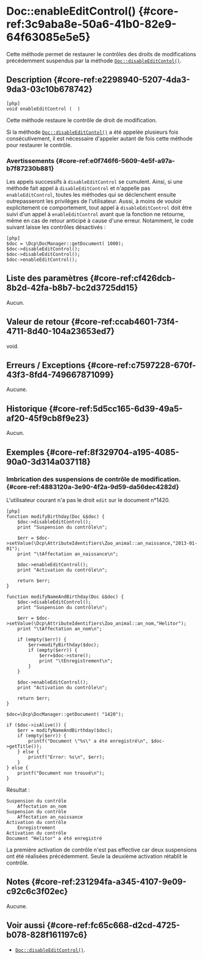 # Doc::enableEditControl() {#core-ref:3c9aba8e-50a6-41b0-82e9-64f63085e5e5}

<div class="short-description" markdown="1">

Cette méthode permet de restaurer le contrôles des droits de modifications
précédemment suspendus par la méthode [`Doc::disableEditContol()`][disable].

</div>

## Description {#core-ref:e2298940-5207-4da3-9da3-03c10b678742}

    [php]
    void enableEditControl (  )


Cette méthode restaure le contrôle de droit de modification.

Si la méthode [`Doc::disableEditContol()`][disable] a été appelée plusieurs fois
consécutivement, il est nécessaire d'appeler autant de fois cette méthode pour
restaurer le contrôle.

### Avertissements {#core-ref:e0f746f6-5609-4e5f-a97a-b7f87230b881}

Les appels successifs à `disableEditControl` se cumulent. Ainsi, si une méthode
fait appel à `disableEditControl` et n'appelle pas `enableEditControl`, toutes
les méthodes qui se déclenchent ensuite outrepasseront les privilèges de
l'utilisateur. Aussi, à moins de vouloir explicitement ce comportement, tout
appel à `disableEditControl` doit être suivi d'un appel à `enableEditControl`
avant que la fonction ne retourne, même en cas de retour anticipé à cause d'une
erreur. Notamment, le code suivant laisse les contrôles désactivés :

    [php]
    $doc = \Dcp\DocManager::getDocument( 1000);
    $doc->disableEditControl();
    $doc->disableEditControl();
    $doc->enableEditControl();

## Liste des paramètres {#core-ref:cf426dcb-8b2d-42fa-b8b7-bc2d3725dd15}

Aucun.

## Valeur de retour {#core-ref:ccab4601-73f4-4711-8d40-104a23653ed7}

void.

## Erreurs / Exceptions {#core-ref:c7597228-670f-43f3-8fd4-749667871099}

Aucune.

## Historique {#core-ref:5d5cc165-6d39-49a5-af20-45f9cb8f9e23}

Aucun.

## Exemples {#core-ref:8f329704-a195-4085-90a0-3d314a037118}

### Imbrication des suspensions de contrôle de modification. {#core-ref:4883120a-3e90-4f2a-9d59-da56dec4282d}

L'utilisateur courant n'a pas le droit `edit` sur le document n°1420.

    [php]
    function modifyBirthday(Doc &$doc) {
        $doc->disableEditControl();
        print "Suspension du contrôle\n";
        
        $err = $doc->setValue(\Dcp\AttributeIdentifiers\Zoo_animal::an_naissance,"2013-01-01");
        print "\tAffectation an_naissance\n";
        
        $doc->enableEditControl();
        print "Activation du contrôle\n";
        
        return $err;
    }
    
    function modifyNameAndBirthday(Doc &$doc) {
        $doc->disableEditControl();
        print "Suspension du contrôle\n";
        
        $err = $doc->setValue(\Dcp\AttributeIdentifiers\Zoo_animal::an_nom,"Helitor");
        print "\tAffectation an_nom\n";
        
        if (empty($err)) {
            $err=modifyBirthday($doc);
            if (empty($err)) {
                $err=$doc->store();  
                print "\tEnregistrement\n";
            }
        }
        
        $doc->enableEditControl();
        print "Activation du contrôle\n";
        
        return $err;
    }
    
    $doc=\Dcp\DocManager::getDocument( "1420");
    
    if ($doc->isAlive()) {
        $err = modifyNameAndBirthday($doc);
        if (empty($err)) {
            printf("Document \"%s\" a été enregistré\n", $doc->getTitle());
        } else {
            printf("Error: %s\n", $err);
        }
    } else {
        printf("Document non trouvé\n");
    }


Résultat :

    Suspension du contrôle
        Affectation an_nom
    Suspension du contrôle
        Affectation an_naissance
    Activation du contrôle
        Enregistrement
    Activation du contrôle
    Document "Helitor" a été enregistré


La première activation de contrôle n'est pas effective car deux suspensions ont
été réalisées précédemment. Seule la deuxième activation rétablit le contrôle.

## Notes {#core-ref:231294fa-a345-4107-9e09-c92c6c3f02ec}

Aucune.

## Voir aussi {#core-ref:fc65c668-d2cd-4725-b078-828f161197c6}

*   [`Doc::disableEditControl()`][disable].

<!-- links -->
[acldoc]:       #core-ref:a99dcc5f-f42f-4574-bbfa-d7bb0573c95d
[setvalue]:     #core-ref:febc397f-e629-4d47-955d-27cab8f4ed2f
[store]:        #core-ref:b8540d13-ece6-4e9e-9b72-6a56bca9da12
[revise]:       #core-ref:882e3730-0483-4dbc-9b9d-0d0b5cc31d38
[disable]:      #core-ref:b9844f4b-3e5c-4bbe-98ae-e71a4ba17239